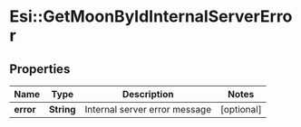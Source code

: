 # Esi::GetMoonByIdInternalServerError

## Properties
Name | Type | Description | Notes
------------ | ------------- | ------------- | -------------
**error** | **String** | Internal server error message | [optional] 


